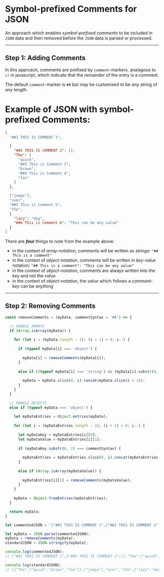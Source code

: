 # Symbol-prefixed Comments for JSON
An approach which enables *symbol-prefixed comments* to be included in `JSON` data and then removed before the `JSON` data is parsed or processed.

_______

## Step 1: Adding Comments

In this approach, comments are prefixed by `comment`-markers, analagous to `//` in javascript, which indicate that the remainder of the entry is a comment.

The default `comment`-marker is `##` but may be customised to be *any* string of *any* length.

# Example of JSON with symbol-prefixed Comments:

```json
[
  "##1 THIS IS COMMENT 1",

  {
    "##2 THIS IS COMMENT 2": [],
    "The": [
      "quick",
      "##3 This is Comment 3",
      "brown",
      "##4 This is Comment 4",
      "fox"
    ]
  },

  ["jumps"],
  "over",
  "##5 This is Comment 5",
  "the",
  {
    "lazy": "dog",
    "##6 This is Comment 6": "This can be any value"
  }
]
```

There are ***four*** things to note from the example above:

 - in the context of *array-notation*, comments will be written as *strings*: `"## This is a comment"`
 - in the context of *object-notation*, comments will be written in *key-value* notation: `"## This is a comment": "This can be any value"`
 - in the context of *object-notation*, comments are always written into the *key* and not the *value* 
 - in the context of *object-notation*, the *value* which follows a *comment-key* can be *anything*

_______

## Step 2: Removing Comments

```js
const removeComments = (myData, commentSyntax = '##') => {

  // HANDLE ARRAYS
  if (Array.isArray(myData)) {
  
    for (let i = (myData.length - 1); (i + 1) > 0; i--) { 
    
      if (typeof myData[i] === 'object') {
      
        myData[i] = removeComments(myData[i]);
      }
 
      else if ((typeof myData[i] === 'string') && (myData[i].substr(0, 2) === commentSyntax)) {
  
        myData = myData.slice(0, i).concat(myData.slice(i + 1));
      }
    }
  }

  // HANDLE OBJECTS
  else if (typeof myData === 'object') {
  
    let myDataEntries = Object.entries(myData);
    
    for (let i = (myDataEntries.length - 1); (i + 1) > 0; i--) {
    
      let myDataKey = myDataEntries[i][0];
      let myDataValue = myDataEntries[i][1];
      
      if (myDataKey.substr(0, 2) === commentSyntax) {
  
        myDataEntries = myDataEntries.slice(0, i).concat(myDataEntries.slice(i + 1));
      }
    
      else if (Array.isArray(myDataValue)) {
      
        myDataEntries[i][1] = removeComments(myDataValue);
      }
    }
    
    myData = Object.fromEntries(myDataEntries);
  }

  return myData;
}

let commentedJSON = '["##1 THIS IS COMMENT 1",{"##2 THIS IS COMMENT 2":[],"The":["quick","##3 This is Comment 3","brown","##4 This is Comment 4","fox"]},["jumps"],"over","##5 This is Comment 5","the",{"lazy":"dog"}]';

let myData = JSON.parse(commentedJSON);
myData = removeComments(myData);
standardJSON = JSON.stringify(myData);

console.log(commentedJSON);
// ["##1 THIS IS COMMENT 1",{"##2 THIS IS COMMENT 2":[],"The":["quick","##3 This is Comment 3","brown","##4 This is Comment 4","fox"]},["jumps"],"over","##5 This is Comment 5","the",{"lazy":"dog", "##6 This is Comment 6": "This can be any value"}]

console.log(standardJSON);
// [{"The":["quick","brown","fox"]},["jumps"],"over","the",{"lazy":"dog"}]

```
